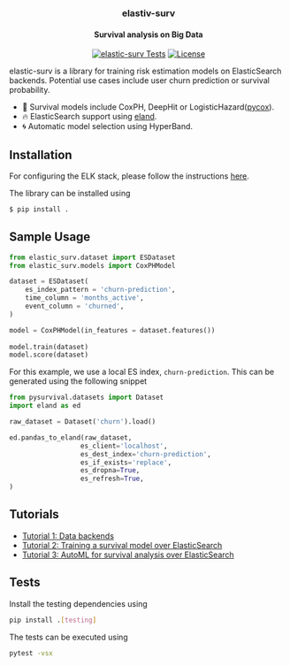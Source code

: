 <h3 align="center">
  elastiv-surv
</h3>

<h4 align="center">
  Survival analysis on Big Data
</h4>


<div align="center">

[![elastic-surv Tests](https://github.com/bcebere/elastic-surv/actions/workflows/test.yml/badge.svg)](https://github.com/bcebere/elastic-surv/actions/workflows/test.yml)
[![License](https://img.shields.io/badge/License-BSD%203--Clause-blue.svg)](https://github.com/bcebere/elastic-surv/blob/main/LICENSE)
  
</div>

 elastic-surv is a library for training risk estimation models on ElasticSearch backends. Potential use cases include user churn prediction or survival probability.
 
- :key: Survival models include CoxPH, DeepHit or LogisticHazard([pycox](https://github.com/havakv/pycox)).
- :fire: ElasticSearch support using [eland](https://github.com/elastic/eland).
- :cyclone: Automatic model selection using HyperBand.
 
## Installation

For configuring the ELK stack, please follow the instructions [here](https://www.elastic.co/guide/en/elasticsearch/reference/current/install-elasticsearch.html).

The library can be installed using
```bash
$ pip install .
```

## Sample Usage

```python
from elastic_surv.dataset import ESDataset
from elastic_surv.models import CoxPHModel

dataset = ESDataset(
    es_index_pattern = 'churn-prediction',
    time_column = 'months_active',
    event_column = 'churned',
)

model = CoxPHModel(in_features = dataset.features())
    
model.train(dataset)
model.score(dataset)
```
For this example, we use a local ES index, `churn-prediction`. This can be generated using the following snippet

```python
from pysurvival.datasets import Dataset
import eland as ed

raw_dataset = Dataset('churn').load() 

ed.pandas_to_eland(raw_dataset,
                  es_client='localhost',
                  es_dest_index='churn-prediction',
                  es_if_exists='replace',
                  es_dropna=True,
                  es_refresh=True,
) 
```

## Tutorials
 - [Tutorial 1: Data backends](tutorials/tutorial_1_data_backends.ipynb)
 - [Tutorial 2: Training a survival model over ElasticSearch](tutorials/tutorial_2_model_training.ipynb)
 - [Tutorial 3: AutoML for survival analysis over ElasticSearch](tutorials/tutorial_3_automl.ipynb)
 
## Tests

Install the testing dependencies using
```bash
pip install .[testing]
```
The tests can be executed using
```bash
pytest -vsx
```
